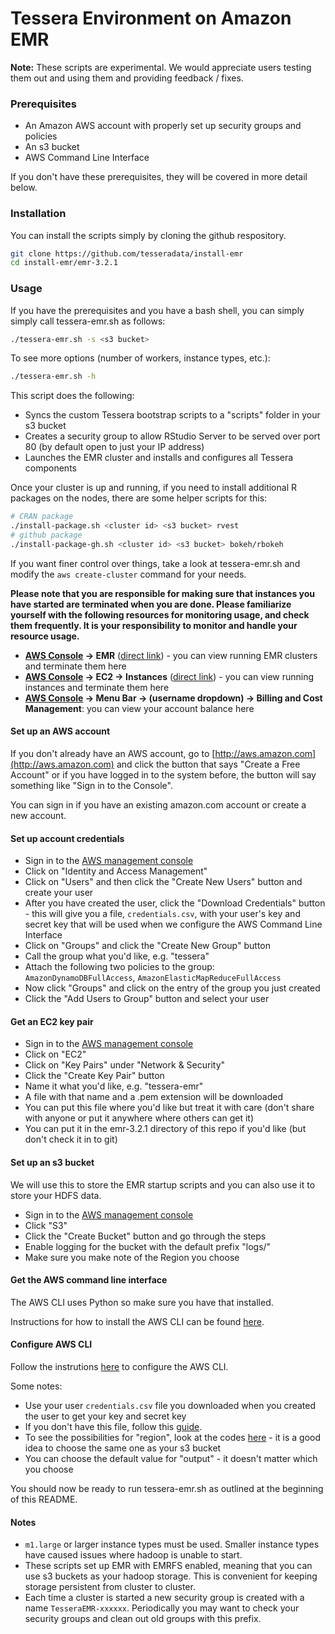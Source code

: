 Tessera Environment on Amazon EMR
=================================

**Note:** These scripts are experimental.  We would appreciate users testing them out and using them and providing feedback / fixes.

### Prerequisites ###

- An Amazon AWS account with properly set up security groups and policies
- An s3 bucket
- AWS Command Line Interface

If you don't have these prerequisites, they will be covered in more detail below.

### Installation ###

You can install the scripts simply by cloning the github respository.

```bash
git clone https://github.com/tesseradata/install-emr
cd install-emr/emr-3.2.1
```

### Usage ###

If you have the prerequisites and you have a bash shell, you can simply simply call tessera-emr.sh as follows:

```bash
./tessera-emr.sh -s <s3 bucket>
```

To see more options (number of workers, instance types, etc.):

```bash
./tessera-emr.sh -h
```

This script does the following:

- Syncs the custom Tessera bootstrap scripts to a "scripts" folder in your s3 bucket
- Creates a security group to allow RStudio Server to be served over port 80 (by default open to just your IP address)
- Launches the EMR cluster and installs and configures all Tessera components

Once your cluster is up and running, if you need to install additional R packages on the nodes, there are some helper scripts for this:

```bash
# CRAN package
./install-package.sh <cluster id> <s3 bucket> rvest
# github package
./install-package-gh.sh <cluster id> <s3 bucket> bokeh/rbokeh
```

If you want finer control over things, take a look at tessera-emr.sh and modify the `aws create-cluster` command for your needs.

**Please note that you are responsible for making sure that instances you have started are terminated when you are done.  Please familiarize yourself with the following resources for monitoring usage, and check them frequently.  It is your responsibility to monitor and handle your resource usage.**

- **[AWS Console](http://console.aws.amazon.com/) -> EMR** ([direct link](https://console.aws.amazon.com/elasticmapreduce/)) - you can view running EMR clusters and terminate them here
- **[AWS Console](http://console.aws.amazon.com/) -> EC2 -> Instances** ([direct link](https://console.aws.amazon.com/ec2/)) - you can view running instances and terminate them here
- **[AWS Console](http://console.aws.amazon.com/) -> Menu Bar -> (username dropdown) -> Billing and Cost Management**: you can view your account balance here

#### Set up an AWS account ####

If you don't already have an AWS account, go to [http://aws.amazon.com](http://aws.amazon.com) and click the button that says "Create a Free Account" or if you have logged in to the system before, the button will say something like "Sign in to the Console".

You can sign in if you have an existing amazon.com account or create a new account.

#### Set up account credentials ####

- Sign in to the [AWS management console](http://console.aws.amazon.com/)
- Click on "Identity and Access Management"
- Click on "Users" and then click the "Create New Users" button and create your user
- After you have created the user, click the "Download Credentials" button - this will give you a file, `credentials.csv`, with your user's key and secret key that will be used when we configure the AWS Command Line Interface
- Click on "Groups" and click the "Create New Group" button
- Call the group what you'd like, e.g. "tessera"
- Attach the following two policies to the group: `AmazonDynamoDBFullAccess`, `AmazonElasticMapReduceFullAccess`
- Now click "Groups" and click on the entry of the group you just created
- Click the "Add Users to Group" button and select your user

#### Get an EC2 key pair ####

- Sign in to the [AWS management console](http://console.aws.amazon.com/)
- Click on "EC2"
- Click on "Key Pairs" under "Network & Security"
- Click the "Create Key Pair" button
- Name it what you'd like, e.g. "tessera-emr"
- A file with that name and a .pem extension will be downloaded
- You can put this file where you'd like but treat it with care (don't share with anyone or put it anywhere where others can get it)
- You can put it in the emr-3.2.1 directory of this repo if you'd like (but don't check it in to git)

#### Set up an s3 bucket ####

We will use this to store the EMR startup scripts and you can also use it to store your HDFS data.

- Sign in to the [AWS management console](http://console.aws.amazon.com/)
- Click "S3"
- Click the "Create Bucket" button and go through the steps
- Enable logging for the bucket with the default prefix "logs/"
- Make sure you make note of the Region you choose

#### Get the AWS command line interface ####

The AWS CLI uses Python so make sure you have that installed.

Instructions for how to install the AWS CLI can be found [here](http://docs.aws.amazon.com/cli/latest/userguide/installing).

#### Configure AWS CLI ####

Follow the instrutions [here](http://docs.aws.amazon.com/cli/latest/userguide/cli-chap-getting-started.html) to configure the AWS CLI.

Some notes:

- Use your user `credentials.csv` file you downloaded when you created the user to get your key and secret key
- If you don't have this file, follow this [guide](http://docs.aws.amazon.com/AWSSimpleQueueService/latest/SQSGettingStartedGuide/AWSCredentials.html).
- To see the possibilities for "region", look at the codes [here](http://docs.aws.amazon.com/AWSEC2/latest/UserGuide/using-regions-availability-zones.html) - it is a good idea to choose the same one as your s3 bucket
- You can choose the default value for "output" - it doesn't matter which you choose

You should now be ready to run tessera-emr.sh as outlined at the beginning of this README.

#### Notes ####

- `m1.large` or larger instance types must be used.  Smaller instance types have caused issues where hadoop is unable to start.
- These scripts set up EMR with EMRFS enabled, meaning that you can use s3 buckets as your hadoop storage.  This is convenient for keeping storage persistent from cluster to cluster.
- Each time a cluster is started a new security group is created with a name `TesseraEMR-xxxxxx`.  Periodically you may want to check your security groups and clean out old groups with this prefix.

